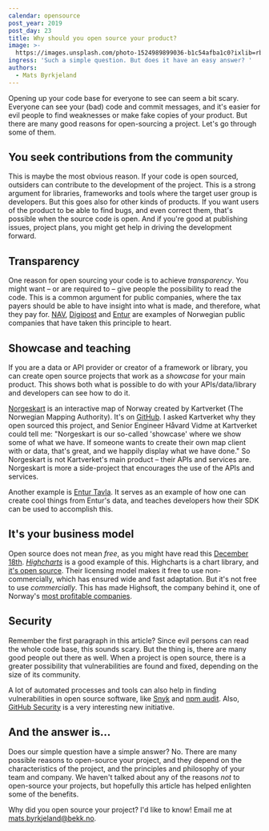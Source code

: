 ```yaml
---
calendar: opensource
post_year: 2019
post_day: 23
title: Why should you open source your product?
image: >-
  https://images.unsplash.com/photo-1524989899036-b1c54afba1c0?ixlib=rb-1.2.1&ixid=eyJhcHBfaWQiOjEyMDd9&auto=format&fit=crop&w=2250&q=80
ingress: 'Such a simple question. But does it have an easy answer? '
authors:
  - Mats Byrkjeland
---
```

Opening up your code base for everyone to see can seem a bit scary. Everyone can see your (bad) code and commit messages, and it's easier for evil people to find weaknesses or make fake copies of your product. But there are many good reasons for open-sourcing a project. Let's go through some of them.

## You seek contributions from the community
This is maybe the most obvious reason. If your code is open sourced, outsiders can contribute to the development of the project. This is a strong argument for libraries, frameworks and tools where the target user group is developers. But this goes also for other kinds of products. If you want users of the product to be able to find bugs, and even correct them, that's possible when the source code is open. And if you're good at publishing issues, project plans, you might get help in driving the development forward.

## Transparency
One reason for open sourcing your code is to achieve _transparency_. You might want – or are required to – give people the possibility to read the code. This is a common argument for public companies, where the tax payers should be able to have insight into what is made, and therefore, what they pay for. [NAV](https://github.com/navikt), [Digipost](https://github.com/digipost) and [Entur](https://github.com/entur) are examples of Norwegian public companies that have taken this principle to heart.

## Showcase and teaching
If you are a data or API provider or creator of a framework or library, you can create open source projects that work as a _showcase_ for your main product. This shows both what is possible to do with your APIs/data/library and developers can see how to do it.

[Norgeskart](https://norgeskart.no) is an interactive map of Norway created by Kartverket (The Norwegian Mapping Authority). It's on [GitHub](https://github.com/kartverket/norgeskart3). I asked Kartverket why they open sourced this project, and Senior Engineer Håvard Vidme at Kartverket could tell me: "Norgeskart is our so-called 'showcase' where we show some of what we have. If someone wants to create their own map client with or data, that's great, and we happily display what we have done." So Norgeskart is not Kartverket's main product – their APIs and services are. Norgeskart is more a side-project that encourages the use of the APIs and services. 

Another example is [Entur Tavla](https://github.com/entur/tavla). It serves as an example of how one can create cool things from Entur's data, and teaches developers how their SDK can be used to accomplish this.

## It's your business model
Open source does not mean _free_, as you might have read this [December 18th](https://opensource.christmas/2019/18). [_Highcharts_](https://www.highcharts.com/) is a good example of this. Highcharts is a chart library, and [it's open source](https://github.com/highcharts/highcharts). Their licensing model makes it free to use non-commercially, which has ensured wide and fast adaptation. But it's not free to use _commercially_. This has made Highsoft, the company behind it, one of Norway's [most profitable companies](https://www.bt.no/nyheter/okonomi/i/e8v5La/denne-gjengen-har-skapt-en-av-landets-aller-mest-loennsomme-bedrifter).

## Security
Remember the first paragraph in this article? Since evil persons can read the whole code base, this sounds scary. But the thing is, there are many good people out there as well. When a project is open source, there is a greater possibility that vulnerabilities are found and fixed, depending on the size of its community. 

A lot of automated processes and tools can also help in finding vulnerabilities in open source software, like [Snyk](https://snyk.io/) and [npm audit](https://docs.npmjs.com/cli/audit). Also, [GitHub Security](https://github.com/security) is a very interesting new initiative. 

## And the answer is...
Does our simple question have a simple answer? No. There are many possible reasons to open-source your project, and they depend on the characteristics of the project, and the principles and philosophy of your team and company. 
We haven't talked about any of the reasons _not_ to open-source your projects, but hopefully this article has helped enlighten some of the benefits.

Why did you open source your project? I'd like to know! Email me at mats.byrkjeland@bekk.no.
